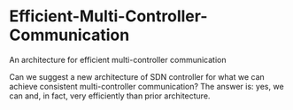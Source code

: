# Efficient-Multi-Controller-Communication
An architecture for efficient multi-controller communication

Can we suggest a new architecture of SDN controller for what we can achieve consistent multi-controller communication? The answer is: yes, we can and, in fact, very efficiently than prior architecture. 
